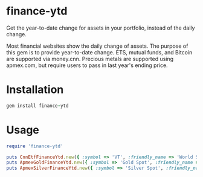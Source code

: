 # finance-ytd
Get the year-to-date change for assets in your portfolio, instead of the daily change.

Most financial websites show the daily change of assets. The purpose of this gem is to provide year-to-date change.  ETS, mutual funds, and Bitcoin are supported via money.cnn.  Precious metals are supported using apmex.com, but require users to pass in last year's ending price.

# Installation
```ruby
gem install finance-ytd
```

# Usage
```ruby
require 'finance-ytd'

puts CnnEtfFinanceYtd.new({ :symbol => 'VT', :friendly_name => 'World Stocks', :decimal_places => 0 }).to_s
puts ApmexGoldFinanceYtd.new({ :symbol => 'Gold Spot', :friendly_name => 'Gold', :decimal_places => 0, :price_last_year => 1183.90 }).to_s
puts ApmexSilverFinanceYtd.new({ :symbol => 'Silver Spot', :friendly_name => 'Silver', :decimal_places => 0, :price_last_year => 15.56 }).to_s
```
